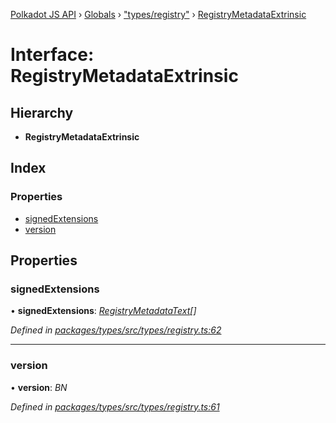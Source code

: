[Polkadot JS API](../README.md) › [Globals](../globals.md) › ["types/registry"](../modules/_types_registry_.md) › [RegistryMetadataExtrinsic](_types_registry_.registrymetadataextrinsic.md)

# Interface: RegistryMetadataExtrinsic

## Hierarchy

* **RegistryMetadataExtrinsic**

## Index

### Properties

* [signedExtensions](_types_registry_.registrymetadataextrinsic.md#signedextensions)
* [version](_types_registry_.registrymetadataextrinsic.md#version)

## Properties

###  signedExtensions

• **signedExtensions**: *[RegistryMetadataText](_types_registry_.registrymetadatatext.md)[]*

*Defined in [packages/types/src/types/registry.ts:62](https://github.com/polkadot-js/api/blob/790deca695/packages/types/src/types/registry.ts#L62)*

___

###  version

• **version**: *BN*

*Defined in [packages/types/src/types/registry.ts:61](https://github.com/polkadot-js/api/blob/790deca695/packages/types/src/types/registry.ts#L61)*
